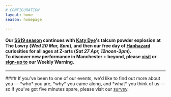 ```yaml
---
# CONFIGURATION
layout: home
season: homepage

---
```

#### Our [SS19 season](/current/2019-springsummer) continues with [Katy Dye](/current/2019-springsummer/dye)'s talcum powder explosion at The Lowry (*Wed 20 Mar, 8pm*), and then our free day of [Haphazard](/current/2019-haphazard) curiosities for all ages at Z-arts (*Sat 27 Apr, 12noon-3pm*).<br>To discover new performance in Manchester + beyond, please <a href="http://wordofwarning.posthaven.com" target="_blank">visit</a> or <a href="http://eepurl.com/i_Odb" target="_blank">sign-up to</a> our Weekly Warning.          
<hr>               
#### If you've been to one of our events, we'd like to find out more about you — *who* you are, *why* you came along, and *what* you think of us — so if you've got five minutes spare, please visit our <a href="http://research.audiencesurveys.org/s.asp?k=152950990710" target="_blank">survey</a>.
